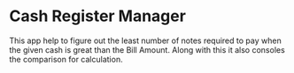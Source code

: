 # Cash Register Manager

This app help to figure out the least number of notes required to pay when the given cash is great than the Bill Amount. Along with this it also consoles the comparison for calculation.